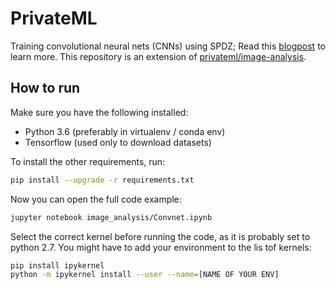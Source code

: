 # PrivateML 
Training convolutional neural nets (CNNs) using SPDZ; Read this [blogpost](https://blog.openmined.org/p/7bd21a61-669b-4c8c-8eaf-830dbf6f5641/) 
to learn more. This repository is an extension of [privateml/image-analysis](https://github.com/mortendahl/privateml/tree/master/image-analysis).


## How to run
Make sure you have the following installed:
- Python 3.6 (preferably in virtualenv / conda env)
- Tensorflow (used only to download datasets)

To install the other requirements, run:
```bash
pip install --upgrade -r requirements.txt
```

Now you can open the full code example:
```bash
jupyter notebook image_analysis/Convnet.ipynb
```

Select the correct kernel before running the code, as it is probably set to python 2.7. 
You might have to add your environment to the lis tof kernels:
```bash
pip install ipykernel
python -m ipykernel install --user --name=[NAME OF YOUR ENV]
```